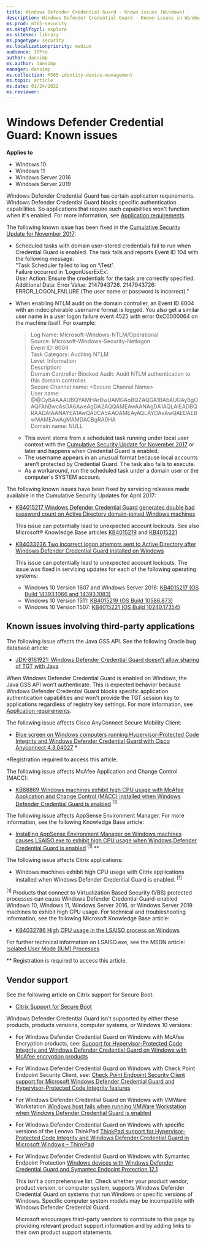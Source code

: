 ```yaml
---
title: Windows Defender Credential Guard - Known issues (Windows)
description: Windows Defender Credential Guard - Known issues in Windows Enterprise
ms.prod: m365-security
ms.mktglfcycl: explore
ms.sitesec: library
ms.pagetype: security
ms.localizationpriority: medium
audience: ITPro
author: dansimp
ms.author: dansimp
manager: dansimp
ms.collection: M365-identity-device-management
ms.topic: article
ms.date: 01/24/2022
ms.reviewer: 
---
```


# Windows Defender Credential Guard: Known issues 

**Applies to**
- Windows 10
- Windows 11
- Windows Server 2016
- Windows Server 2019
 
Windows Defender Credential Guard has certain application requirements. Windows Defender Credential Guard blocks specific authentication capabilities. So applications that require such capabilities won't function when it's enabled. For more information, see [Application requirements](/windows/access-protection/credential-guard/credential-guard-requirements#application-requirements). 

The following known issue has been fixed in the [Cumulative Security Update for November 2017](https://support.microsoft.com/help/4051033):

-  Scheduled tasks with domain user-stored credentials fail to run when Credential Guard is enabled. The task fails and reports Event ID 104 with the following message: <br>
   "Task Scheduler failed to log on ‘\Test’. <br>
   Failure occurred in ‘LogonUserExEx’. <br>
   User Action: Ensure the credentials for the task are correctly specified. <br>
   Additional Data: Error Value: 2147943726. 2147943726: ERROR\_LOGON\_FAILURE (The user name or password is incorrect)."
-  When enabling NTLM audit on the domain controller, an Event ID 8004 with an indecipherable username format is logged. You also get a similar user name in a user logon failure event 4525 with error 0xC0000064 on the machine itself. For example:
   > Log Name: Microsoft-Windows-NTLM/Operational  
    Source: Microsoft-Windows-Security-Netlogon  
    Event ID: 8004  
    Task Category: Auditing NTLM  
    Level:         Information  
    Description:  
    Domain Controller Blocked Audit: Audit NTLM authentication to this domain controller.  
    Secure Channel name: \<Secure Channel Name>  
    User name:  
    @@CyBAAAAUBQYAMHArBwUAMGAoBQZAQGA1BAbAUGAyBgOAQFAhBwcAsGA6AweAgDA2AQQAMEAwAANAgDA1AQLAIEADBQRAADAtAANAYEA1AwQA0CA5AAOAMEAyAQLAYDAxAwQAEDAEBwMAMEAwAgMAMDACBgRA0HA  
    Domain name: NULL
    
    - This event stems from a scheduled task running under local user context with the [Cumulative Security Update for November 2017](https://support.microsoft.com/topic/november-27-2017-kb4051033-os-build-14393-1914-447b6b88-e75d-0a24-9ab9-5dcda687aaf4) or later and happens when Credential Guard is enabled.
    - The username appears in an unusual format because local accounts aren’t protected by Credential Guard. The task also fails to execute.
    - As a workaround, run the scheduled task under a domain user or the computer's SYSTEM account.

The following known issues have been fixed by servicing releases made available in the Cumulative Security Updates for April 2017:

- [KB4015217 Windows Defender Credential Guard generates double bad password count on Active Directory domain-joined Windows machines](https://support.microsoft.com/help/4015217/windows-10-update-kb4015217)

     This issue can potentially lead to unexpected account lockouts. See also Microsoft® Knowledge Base articles [KB4015219](https://support.microsoft.com/help/4015219/windows-10-update-kb4015219) and [KB4015221](https://support.microsoft.com/help/4015221/windows-10-update-kb4015221)


- [KB4033236 Two incorrect logon attempts sent to Active Directory after Windows Defender Credential Guard installed on Windows](https://support.microsoft.com/help/4033236/two-incorrect-logon-attempts-sent-to-active-directory-after-credential?preview)

    This issue can potentially lead to unexpected account lockouts. The issue was fixed in servicing updates for each of the following operating systems:

    - Windows 10 Version 1607 and Windows Server 2016: 
    [KB4015217 (OS Build 14393.1066 and 14393.1083)](https://support.microsoft.com/help/4015217) 
    - Windows 10 Version 1511: [KB4015219 (OS Build 10586.873)](https://support.microsoft.com/help/4015219)
    - Windows 10 Version 1507: [KB4015221 (OS Build 10240.17354)](https://support.microsoft.com/help/4015221)

## Known issues involving third-party applications

The following issue affects the Java GSS API. See the following Oracle bug database article: 

- [JDK-8161921: Windows Defender Credential Guard doesn't allow sharing of TGT with Java](http://bugs.java.com/bugdatabase/view_bug.do?bug_id=8161921)

When Windows Defender Credential Guard is enabled on Windows, the Java GSS API won't authenticate. This is expected behavior because Windows Defender Credential Guard blocks specific application authentication capabilities and won't provide the TGT session key to applications regardless of registry key settings. For more information, see [Application requirements](/windows/access-protection/credential-guard/credential-guard-requirements#application-requirements).

The following issue affects Cisco AnyConnect Secure Mobility Client:

- [Blue screen on Windows computers running Hypervisor-Protected Code Integrity and Windows Defender Credential Guard with Cisco Anyconnect 4.3.04027](https://quickview.cloudapps.cisco.com/quickview/bug/CSCvc66692) \*

*Registration required to access this article. 

The following issue affects McAfee Application and Change Control (MACC):
- [KB88869 Windows machines exhibit high CPU usage with McAfee Application and Change Control (MACC) installed when Windows Defender Credential Guard is enabled](https://kc.mcafee.com/corporate/index?page=content&id=KB88869) <sup>[1]</sup>
   

The following issue affects AppSense Environment Manager.
  For more information, see the following Knowledge Base article:
- [Installing AppSense Environment Manager on Windows machines causes LSAISO.exe to exhibit high CPU usage when Windows Defender Credential Guard is enabled](http://www.appsense.com/kb/160525073917945) <sup>[1]</sup> \**

The following issue affects Citrix applications:
- Windows machines exhibit high CPU usage with Citrix applications installed when Windows Defender Credential Guard is enabled. <sup>[1]</sup>

<sup>[1]</sup> Products that connect to Virtualization Based Security (VBS) protected processes can cause Windows Defender Credential Guard-enabled Windows 10, Windows 11, Windows Server 2016, or Windows Server 2019 machines to exhibit high CPU usage. For technical and troubleshooting information, see the following Microsoft Knowledge Base article:

- [KB4032786 High CPU usage in the LSAISO process on Windows](/troubleshoot/windows-client/performance/lsaiso-process-high-cpu-usage)
    
For further technical information on LSAISO.exe, see the MSDN article: [Isolated User Mode (IUM) Processes](/windows/win32/procthread/isolated-user-mode--ium--processes)
    

  \** Registration is required to access this article.


## Vendor support

See the following article on Citrix support for Secure Boot:
- [Citrix Support for Secure Boot](https://www.citrix.com/blogs/2016/12/08/windows-server-2016-hyper-v-secure-boot-support-now-available-in-xenapp-7-12/)

Windows Defender Credential Guard isn't supported by either these products, products versions, computer systems, or Windows 10 versions:

- For Windows Defender Credential Guard on Windows with McAfee Encryption products, see:
  [Support for Hypervisor-Protected Code Integrity and Windows Defender Credential Guard on Windows with McAfee encryption products](https://kc.mcafee.com/corporate/index?page=content&id=KB86009)

- For Windows Defender Credential Guard on Windows with Check Point Endpoint Security Client, see:
  [Check Point Endpoint Security Client support for Microsoft Windows Defender Credential Guard and Hypervisor-Protected Code Integrity features](https://supportcenter.checkpoint.com/supportcenter/portal?eventSubmit_doGoviewsolutiondetails=&solutionid=sk113912)

- For Windows Defender Credential Guard on Windows with VMWare Workstation
  [Windows host fails when running VMWare Workstation when Windows Defender Credential Guard is enabled](https://kb.vmware.com/selfservice/microsites/search.do?language=en_US&cmd=displayKC&externalId=2146361)

- For Windows Defender Credential Guard on Windows with specific versions of the Lenovo ThinkPad
  [ThinkPad support for Hypervisor-Protected Code Integrity and Windows Defender Credential Guard in Microsoft Windows – ThinkPad](https://support.lenovo.com/in/en/solutions/ht503039)

- For Windows Defender Credential Guard on Windows with Symantec Endpoint Protection
  [Windows devices with Windows Defender Credential Guard and Symantec Endpoint Protection 12.1](https://www.symantec.com/connect/forums/windows-10-device-guard-credentials-guard-and-sep-121)

  This isn't a comprehensive list. Check whether your product vendor, product version, or computer system, supports Windows Defender Credential Guard on systems that run Windows or specific versions of Windows. Specific computer system models may be incompatible with Windows Defender Credential Guard. 

  Microsoft encourages third-party vendors to contribute to this page by providing relevant product support information and by adding links to their own product support statements.
